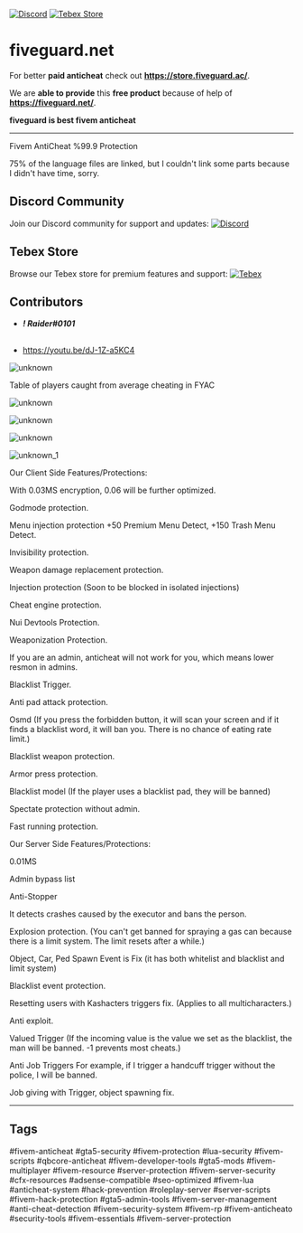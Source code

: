 [![Discord](https://img.shields.io/badge/Discord-Join-blue?style=for-the-badge&logo=discord)](https://discord.gg/EkwWvFS)
[![Tebex Store](https://img.shields.io/badge/Tebex-Store-green?style=for-the-badge&logo=shopify)](https://eyestore.tebex.io/)

# fiveguard.net
For better **paid anticheat** check out **https://store.fiveguard.ac/**.

We are **able to provide** this **free product** because of help of **https://fiveguard.net/**.

**fiveguard is best fivem anticheat**

------------------------------------------------------------------------------------------------------
Fivem AntiCheat %99.9 Protection

75% of the language files are linked, but I couldn't link some parts because I didn't have time, sorry.

## Discord Community
Join our Discord community for support and updates:
[![Discord](https://img.shields.io/badge/Discord-ES%20Community-7289DA.svg)](https://discord.gg/EkwWvFS)

## Tebex Store
Browse our Tebex store for premium features and support:
[![Tebex](https://img.shields.io/badge/Tebex-EYE%20STORE-00A2FF.svg)](https://eyestore.tebex.io/)

## Contributors
- **_! Raider#0101_**

##
- https://youtu.be/dJ-1Z-a5KC4

![unknown](https://github.com/raiderss/FYAC/assets/53000629/459cb2a0-8ef1-4e97-a431-80e06512b1b1)

Table of players caught from average cheating in FYAC

![unknown](https://github.com/raiderss/FYAC/assets/53000629/fde34874-383f-4939-a7d3-070e47d51286)

![unknown](https://github.com/raiderss/FYAC/assets/53000629/a4a992a6-e7d9-4777-8a8c-a7b8747db99c)


![unknown](https://github.com/raiderss/FYAC/assets/53000629/1a5ea25a-069f-4b41-a14d-7f5525f26b51)

![unknown_1](https://github.com/raiderss/FYAC/assets/53000629/71354e2b-a2d9-4e94-9368-f6f2a1a648d4)



Our Client Side Features/Protections:

With 0.03MS encryption, 0.06 will be further optimized.

Godmode protection.

Menu injection protection +50 Premium Menu Detect, +150 Trash Menu Detect.

Invisibility protection.

Weapon damage replacement protection.

Injection protection (Soon to be blocked in isolated injections)

Cheat engine protection.

Nui Devtools Protection.

Weaponization Protection.

If you are an admin, anticheat will not work for you, which means lower resmon in admins.

Blacklist Trigger.

Anti pad attack protection.

Osmd (If you press the forbidden button, it will scan your screen and if it finds a blacklist word, it will ban you. There is no chance of eating rate limit.)

Blacklist weapon protection.

Armor press protection.

Blacklist model (If the player uses a blacklist pad, they will be banned)

Spectate protection without admin.

Fast running protection.

Our Server Side Features/Protections:

0.01MS

Admin bypass list

Anti-Stopper

It detects crashes caused by the executor and bans the person.

Explosion protection. (You can't get banned for spraying a gas can because there is a limit system. The limit resets after a while.)

Object, Car, Ped Spawn Event is Fix (it has both whitelist and blacklist and limit system)

Blacklist event protection.

Resetting users with Kashacters triggers fix. (Applies to all multicharacters.)

Anti exploit.

Valued Trigger (If the incoming value is the value we set as the blacklist, the man will be banned. -1 prevents most cheats.)

Anti Job Triggers For example, if I trigger a handcuff trigger without the police, I will be banned.

Job giving with Trigger, object spawning fix.


---

## Tags

#fivem-anticheat #gta5-security #fivem-protection #lua-security #fivem-scripts #qbcore-anticheat #fivem-developer-tools #gta5-mods #fivem-multiplayer #fivem-resource #server-protection #fivem-server-security #cfx-resources #adsense-compatible #seo-optimized #fivem-lua #anticheat-system #hack-prevention #roleplay-server #server-scripts #fivem-hack-protection #gta5-admin-tools #fivem-server-management #anti-cheat-detection #fivem-security-system #fivem-rp #fivem-anticheato #security-tools #fivem-essentials #fivem-server-protection